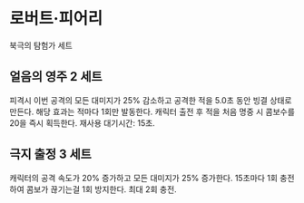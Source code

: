 # 로버트·피어리

북극의 탐험가 세트

## 얼음의 영주 2 세트

피격시 이번 공격의 모든 대미지가 25% 감소하고 공격한 적을 5.0초 동안 빙결 상태로 만든다. 해당 효과는 적마다 1회만 발동한다. 캐릭터 출전 후 적을 처음 명중 시 콤보수를 20을 즉시 획득한다. 재사용 대기시간: 15초.

## 극지 출정 3 세트

캐릭터의 공격 속도가 20% 증가하고 모든 대미지가 25% 증가한다. 15초마다 1회 충전하여 콤보가 끊기는걸 1회 방지한다. 최대 2회 충전.
